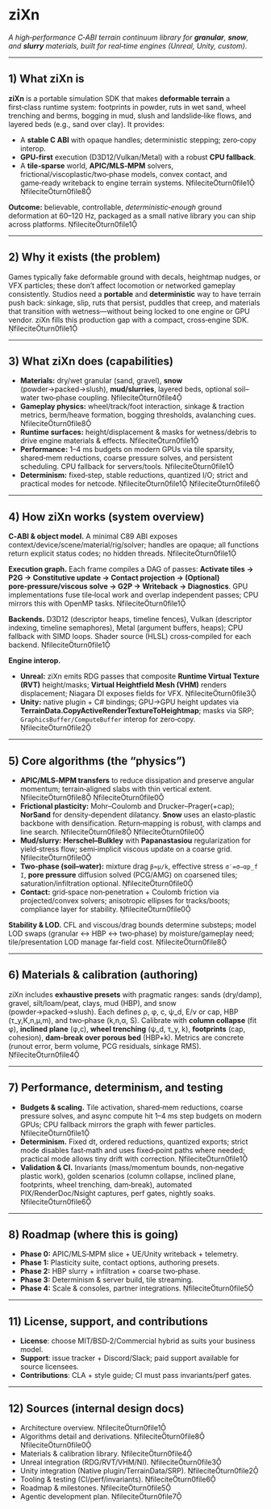 # ziXn
_A high‑performance C‑ABI terrain continuum library for **granular**, **snow**, and **slurry** materials, built for real‑time engines (Unreal, Unity, custom)._

---

## 1) What ziXn is
**ziXn** is a portable simulation SDK that makes **deformable terrain** a first‑class runtime system: footprints in powder, ruts in wet sand, wheel trenching and berms, bogging in mud, slush and landslide‑like flows, and layered beds (e.g., sand over clay). It provides:
- A **stable C ABI** with opaque handles; deterministic stepping; zero‑copy interop.
- **GPU‑first** execution (D3D12/Vulkan/Metal) with a robust **CPU fallback**.
- A **tile‑sparse** world, **APIC/MLS‑MPM** solvers, frictional/viscoplastic/two‑phase models, convex contact, and game‑ready writeback to engine terrain systems. fileciteturn0file1 fileciteturn0file8

**Outcome:** believable, controllable, _deterministic‑enough_ ground deformation at 60–120 Hz, packaged as a small native library you can ship across platforms. fileciteturn0file1

---

## 2) Why it exists (the problem)
Games typically fake deformable ground with decals, heightmap nudges, or VFX particles; these don’t affect locomotion or networked gameplay consistently. Studios need a **portable** and **deterministic** way to have terrain push back: sinkage, slip, ruts that persist, puddles that creep, and materials that transition with wetness—without being locked to one engine or GPU vendor. ziXn fills this production gap with a compact, cross‑engine SDK. fileciteturn0file1

---

## 3) What ziXn does (capabilities)
- **Materials:** dry/wet granular (sand, gravel), **snow** (powder→packed→slush), **mud/slurries**, layered beds, optional soil–water two‑phase coupling. fileciteturn0file4
- **Gameplay physics:** wheel/track/foot interaction, sinkage & traction metrics, berm/heave formation, bogging thresholds, avalanching cues. fileciteturn0file8
- **Runtime surfaces:** height/displacement & masks for wetness/debris to drive engine materials & effects. fileciteturn0file1
- **Performance:** 1–4 ms budgets on modern GPUs via tile sparsity, shared‑mem reductions, coarse pressure solves, and persistent scheduling. CPU fallback for servers/tools. fileciteturn0file1
- **Determinism:** fixed‑step, stable reductions, quantized I/O; strict and practical modes for netcode. fileciteturn0file1 fileciteturn0file6

---

## 4) How ziXn works (system overview)
**C‑ABI & object model.** A minimal C89 ABI exposes context/device/scene/material/rig/solver; handles are opaque; all functions return explicit status codes; no hidden threads. fileciteturn0file1

**Execution graph.** Each frame compiles a DAG of passes: **Activate tiles → P2G → Constitutive update → Contact projection → (Optional) pore‑pressure/viscous solve → G2P → Writeback → Diagnostics**. GPU implementations fuse tile‑local work and overlap independent passes; CPU mirrors this with OpenMP tasks. fileciteturn0file1

**Backends.** D3D12 (descriptor heaps, timeline fences), Vulkan (descriptor indexing, timeline semaphores), Metal (argument buffers, heaps); CPU fallback with SIMD loops. Shader source (HLSL) cross‑compiled for each backend. fileciteturn0file1

**Engine interop.**
- **Unreal:** ziXn emits RDG passes that composite **Runtime Virtual Texture (RVT)** height/masks; **Virtual Heightfield Mesh (VHM)** renders displacement; Niagara DI exposes fields for VFX. fileciteturn0file3
- **Unity:** native plugin + C# bindings; GPU→GPU height updates via **TerrainData.CopyActiveRenderTextureToHeightmap**; masks via SRP; `GraphicsBuffer/ComputeBuffer` interop for zero‑copy. fileciteturn0file2

---

## 5) Core algorithms (the “physics”)
- **APIC/MLS‑MPM transfers** to reduce dissipation and preserve angular momentum; terrain‑aligned slabs with thin vertical extent. fileciteturn0file8 fileciteturn0file0
- **Frictional plasticity:** Mohr–Coulomb and Drucker–Prager(+cap); **NorSand** for density‑dependent dilatancy. **Snow** uses an elasto‑plastic backbone with densification. Return‑mapping is robust, with clamps and line search. fileciteturn0file8 fileciteturn0file0
- **Mud/slurry:** **Herschel–Bulkley** with **Papanastasiou** regularization for yield‑stress flow; semi‑implicit viscous update on a coarse grid. fileciteturn0file0
- **Two‑phase (soil–water):** mixture drag `β≈μ/k`, effective stress `σ′=σ−αp_f I`, **pore pressure** diffusion solved (PCG/AMG) on coarsened tiles; saturation/infiltration optional. fileciteturn0file0
- **Contact:** grid‑space non‑penetration + Coulomb friction via projected/convex solvers; anisotropic ellipses for tracks/boots; compliance layer for stability. fileciteturn0file0

**Stability & LOD.** CFL and viscous/drag bounds determine substeps; model LOD swaps (granular ↔ HBP ↔ two‑phase) by moisture/gameplay need; tile/presentation LOD manage far‑field cost. fileciteturn0file8

---

## 6) Materials & calibration (authoring)
ziXn includes **exhaustive presets** with pragmatic ranges: sands (dry/damp), gravel, silt/loam/peat, clays, mud (HBP), and snow (powder→packed→slush). Each defines ρ, φ, c, ψ_d, E/ν or cap, HBP (τ_y,K,n,μ,m), and two‑phase (k,n,α, S). Calibrate with **column collapse** (fit φ), **inclined plane** (φ,c), **wheel trenching** (ψ_d, τ_y, k), **footprints** (cap, cohesion), **dam‑break over porous bed** (HBP+k). Metrics are concrete (runout error, berm volume, PCG residuals, sinkage RMS). fileciteturn0file4

---

## 7) Performance, determinism, and testing
- **Budgets & scaling.** Tile activation, shared‑mem reductions, coarse pressure solves, and async compute hit 1–4 ms step budgets on modern GPUs; CPU fallback mirrors the graph with fewer particles. fileciteturn0file1
- **Determinism.** Fixed dt, ordered reductions, quantized exports; strict mode disables fast‑math and uses fixed‑point paths where needed; practical mode allows tiny drift with correction. fileciteturn0file1
- **Validation & CI.** Invariants (mass/momentum bounds, non‑negative plastic work), golden scenarios (column collapse, inclined plane, footprints, wheel trenching, dam‑break), automated PIX/RenderDoc/Nsight captures, perf gates, nightly soaks. fileciteturn0file6

---

## 8) Roadmap (where this is going)
- **Phase 0:** APIC/MLS‑MPM slice + UE/Unity writeback + telemetry.  
- **Phase 1:** Plasticity suite, contact options, authoring presets.  
- **Phase 2:** HBP slurry + infiltration + coarse two‑phase.  
- **Phase 3:** Determinism & server build, tile streaming.  
- **Phase 4:** Scale & consoles, partner integrations. fileciteturn0file5

---

## 11) License, support, and contributions
- **License**: choose MIT/BSD‑2/Commercial hybrid as suits your business model.
- **Support**: issue tracker + Discord/Slack; paid support available for source licensees.
- **Contributions**: CLA + style guide; CI must pass invariants/perf gates.

---

## 12) Sources (internal design docs)
- Architecture overview. fileciteturn0file1
- Algorithms detail and derivations. fileciteturn0file8 fileciteturn0file0
- Materials & calibration library. fileciteturn0file4
- Unreal integration (RDG/RVT/VHM/NI). fileciteturn0file3
- Unity integration (Native plugin/TerrainData/SRP). fileciteturn0file2
- Tooling & testing (CI/perf/invariants). fileciteturn0file6
- Roadmap & milestones. fileciteturn0file5
- Agentic development plan. fileciteturn0file7
